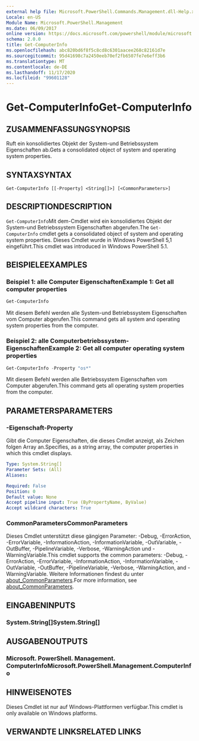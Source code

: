 ```yaml
---
external help file: Microsoft.PowerShell.Commands.Management.dll-Help.xml
Locale: en-US
Module Name: Microsoft.PowerShell.Management
ms.date: 06/09/2017
online version: https://docs.microsoft.com/powershell/module/microsoft.powershell.management/get-computerinfo?view=powershell-7.2&WT.mc_id=ps-gethelp
schema: 2.0.0
title: Get-ComputerInfo
ms.openlocfilehash: abc820bd6f8f5c8cd8c6301aacee268c82161d7e
ms.sourcegitcommit: 95d41698c7a2450eeb70ef2fb6507fe7e6eff3b6
ms.translationtype: MT
ms.contentlocale: de-DE
ms.lasthandoff: 11/17/2020
ms.locfileid: "99601128"
---
```

# <span data-ttu-id="04f28-102">Get-ComputerInfo</span><span class="sxs-lookup"><span data-stu-id="04f28-102">Get-ComputerInfo</span></span>

## <span data-ttu-id="04f28-103">ZUSAMMENFASSUNG</span><span class="sxs-lookup"><span data-stu-id="04f28-103">SYNOPSIS</span></span>
<span data-ttu-id="04f28-104">Ruft ein konsolidiertes Objekt der System-und Betriebssystem Eigenschaften ab.</span><span class="sxs-lookup"><span data-stu-id="04f28-104">Gets a consolidated object of system and operating system properties.</span></span>

## <span data-ttu-id="04f28-105">SYNTAX</span><span class="sxs-lookup"><span data-stu-id="04f28-105">SYNTAX</span></span>

```
Get-ComputerInfo [[-Property] <String[]>] [<CommonParameters>]
```

## <span data-ttu-id="04f28-106">DESCRIPTION</span><span class="sxs-lookup"><span data-stu-id="04f28-106">DESCRIPTION</span></span>

<span data-ttu-id="04f28-107">`Get-ComputerInfo`Mit dem-Cmdlet wird ein konsolidiertes Objekt der System-und Betriebssystem Eigenschaften abgerufen.</span><span class="sxs-lookup"><span data-stu-id="04f28-107">The `Get-ComputerInfo` cmdlet gets a consolidated object of system and operating system properties.</span></span>
<span data-ttu-id="04f28-108">Dieses Cmdlet wurde in Windows PowerShell 5,1 eingeführt.</span><span class="sxs-lookup"><span data-stu-id="04f28-108">This cmdlet was introduced in Windows PowerShell 5.1.</span></span>

## <span data-ttu-id="04f28-109">BEISPIELE</span><span class="sxs-lookup"><span data-stu-id="04f28-109">EXAMPLES</span></span>

### <span data-ttu-id="04f28-110">Beispiel 1: alle Computer Eigenschaften</span><span class="sxs-lookup"><span data-stu-id="04f28-110">Example 1: Get all computer properties</span></span>

```powershell
Get-ComputerInfo
```

<span data-ttu-id="04f28-111">Mit diesem Befehl werden alle System-und Betriebssystem Eigenschaften vom Computer abgerufen.</span><span class="sxs-lookup"><span data-stu-id="04f28-111">This command gets all system and operating system properties from the computer.</span></span>

### <span data-ttu-id="04f28-112">Beispiel 2: alle Computerbetriebssystem-Eigenschaften</span><span class="sxs-lookup"><span data-stu-id="04f28-112">Example 2: Get all computer operating system properties</span></span>

```powershell
Get-ComputerInfo -Property "os*"
```

<span data-ttu-id="04f28-113">Mit diesem Befehl werden alle Betriebssystem Eigenschaften vom Computer abgerufen.</span><span class="sxs-lookup"><span data-stu-id="04f28-113">This command gets all operating system properties from the computer.</span></span>

## <span data-ttu-id="04f28-114">PARAMETERS</span><span class="sxs-lookup"><span data-stu-id="04f28-114">PARAMETERS</span></span>

### <span data-ttu-id="04f28-115">-Eigenschaft</span><span class="sxs-lookup"><span data-stu-id="04f28-115">-Property</span></span>

<span data-ttu-id="04f28-116">Gibt die Computer Eigenschaften, die dieses Cmdlet anzeigt, als Zeichen folgen Array an.</span><span class="sxs-lookup"><span data-stu-id="04f28-116">Specifies, as a string array, the computer properties in which this cmdlet displays.</span></span>

```yaml
Type: System.String[]
Parameter Sets: (All)
Aliases:

Required: False
Position: 0
Default value: None
Accept pipeline input: True (ByPropertyName, ByValue)
Accept wildcard characters: True
```

### <span data-ttu-id="04f28-117">CommonParameters</span><span class="sxs-lookup"><span data-stu-id="04f28-117">CommonParameters</span></span>

<span data-ttu-id="04f28-118">Dieses Cmdlet unterstützt diese gängigen Parameter: -Debug, -ErrorAction, -ErrorVariable, -InformationAction, -InformationVariable, -OutVariable, -OutBuffer, -PipelineVariable, -Verbose, -WarningAction und -WarningVariable.</span><span class="sxs-lookup"><span data-stu-id="04f28-118">This cmdlet supports the common parameters: -Debug, -ErrorAction, -ErrorVariable, -InformationAction, -InformationVariable, -OutVariable, -OutBuffer, -PipelineVariable, -Verbose, -WarningAction, and -WarningVariable.</span></span> <span data-ttu-id="04f28-119">Weitere Informationen findest du unter [about_CommonParameters](../Microsoft.PowerShell.Core/About/about_CommonParameters.md).</span><span class="sxs-lookup"><span data-stu-id="04f28-119">For more information, see [about_CommonParameters](../Microsoft.PowerShell.Core/About/about_CommonParameters.md).</span></span>

## <span data-ttu-id="04f28-120">EINGABEN</span><span class="sxs-lookup"><span data-stu-id="04f28-120">INPUTS</span></span>

### <span data-ttu-id="04f28-121">System.String[]</span><span class="sxs-lookup"><span data-stu-id="04f28-121">System.String[]</span></span>

## <span data-ttu-id="04f28-122">AUSGABEN</span><span class="sxs-lookup"><span data-stu-id="04f28-122">OUTPUTS</span></span>

### <span data-ttu-id="04f28-123">Microsoft. PowerShell. Management. ComputerInfo</span><span class="sxs-lookup"><span data-stu-id="04f28-123">Microsoft.PowerShell.Management.ComputerInfo</span></span>

## <span data-ttu-id="04f28-124">HINWEISE</span><span class="sxs-lookup"><span data-stu-id="04f28-124">NOTES</span></span>

<span data-ttu-id="04f28-125">Dieses Cmdlet ist nur auf Windows-Plattformen verfügbar.</span><span class="sxs-lookup"><span data-stu-id="04f28-125">This cmdlet is only available on Windows platforms.</span></span>

## <span data-ttu-id="04f28-126">VERWANDTE LINKS</span><span class="sxs-lookup"><span data-stu-id="04f28-126">RELATED LINKS</span></span>
